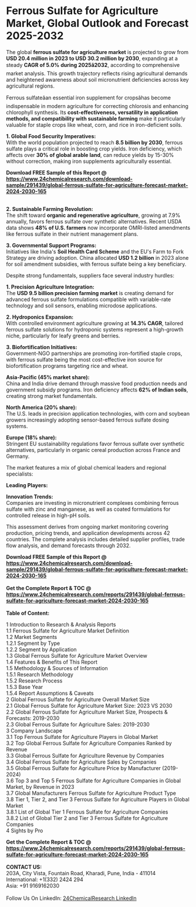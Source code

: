 <h1>Ferrous Sulfate for Agriculture Market, Global Outlook and Forecast 2025-2032</h1><p>The global <strong>ferrous sulfate for agriculture market</strong> is projected to grow from <strong>USD 20.4 million in 2023 to USD 30.2 million by 2030</strong>, expanding at a steady <strong>CAGR of 5.0% during 2025â2032</strong>, according to comprehensive market analysis. This growth trajectory reflects rising agricultural demands and heightened awareness about soil micronutrient deficiencies across key agricultural regions.</p><p>Ferrous sulfateâan essential iron supplement for cropsâhas become indispensable in modern agriculture for correcting chlorosis and enhancing chlorophyll synthesis. Its <strong>cost-effectiveness, versatility in application methods, and compatibility with sustainable farming</strong> make it particularly valuable for staple crops like wheat, corn, and rice in iron-deficient soils.</p><p><strong>1. Global Food Security Imperatives:</strong><br>
With the world population projected to reach <strong>8.5 billion by 2030</strong>, ferrous sulfate plays a critical role in boosting crop yields. Iron deficiency, which affects over <strong>30% of global arable land</strong>, can reduce yields by 15-30% without correction, making iron supplements agriculturally essential.</p><div><b>Download FREE Sample of this Report @ 
            <a href="https://www.24chemicalresearch.com/download-sample/291439/global-ferrous-sulfate-for-agriculture-forecast-market-2024-2030-165">
            https://www.24chemicalresearch.com/download-sample/291439/global-ferrous-sulfate-for-agriculture-forecast-market-2024-2030-165</a></b></div><br><p><strong>2. Sustainable Farming Revolution:</strong><br>
The shift toward <strong>organic and regenerative agriculture</strong>, growing at 7.9% annually, favors ferrous sulfate over synthetic alternatives. Recent USDA data shows <strong>48% of U.S. farmers</strong> now incorporate OMRI-listed amendments like ferrous sulfate in their nutrient management plans.</p><p><strong>3. Governmental Support Programs:</strong><br>
Initiatives like India's <strong>Soil Health Card Scheme</strong> and the EU's Farm to Fork Strategy are driving adoption. China allocated <strong>USD 1.2 billion</strong> in 2023 alone for soil amendment subsidies, with ferrous sulfate being a key beneficiary.</p><p>Despite strong fundamentals, suppliers face several industry hurdles:</p><p><strong>1. Precision Agriculture Integration:</strong><br>
The <strong>USD 9.5 billion precision farming market</strong> is creating demand for advanced ferrous sulfate formulations compatible with variable-rate technology and soil sensors, enabling microdose applications.</p><p><strong>2. Hydroponics Expansion:</strong><br>
With controlled environment agriculture growing at <strong>14.3% CAGR</strong>, tailored ferrous sulfate solutions for hydroponic systems represent a high-growth niche, particularly for leafy greens and berries.</p><p><strong>3. Biofortification Initiatives:</strong><br>
Government-NGO partnerships are promoting iron-fortified staple crops, with ferrous sulfate being the most cost-effective iron source for biofortification programs targeting rice and wheat.</p><p><strong>Asia-Pacific (45% market share):</strong><br>
China and India drive demand through massive food production needs and government subsidy programs. Iron deficiency affects <strong>62% of Indian soils</strong>, creating strong market fundamentals.</p><p><strong>North America (20% share):</strong><br>
The U.S. leads in precision application technologies, with corn and soybean growers increasingly adopting sensor-based ferrous sulfate dosing systems.</p><p><strong>Europe (18% share):</strong><br>
Stringent EU sustainability regulations favor ferrous sulfate over synthetic alternatives, particularly in organic cereal production across France and Germany.</p><p>The market features a mix of global chemical leaders and regional specialists:</p><p><strong>Leading Players:</strong></p><p><strong>Innovation Trends:</strong><br>
Companies are investing in micronutrient complexes combining ferrous sulfate with zinc and manganese, as well as coated formulations for controlled release in high-pH soils.</p><p>This assessment derives from ongoing market monitoring covering production, pricing trends, and application developments across 42 countries. The complete analysis includes detailed supplier profiles, trade flow analysis, and demand forecasts through 2032.</p><div><b>Download FREE Sample of this Report @ 
            <a href="https://www.24chemicalresearch.com/download-sample/291439/global-ferrous-sulfate-for-agriculture-forecast-market-2024-2030-165">
            https://www.24chemicalresearch.com/download-sample/291439/global-ferrous-sulfate-for-agriculture-forecast-market-2024-2030-165</a></b></div><br><div><b>Get the Complete Report & TOC @ 
            <a href="https://www.24chemicalresearch.com/reports/291439/global-ferrous-sulfate-for-agriculture-forecast-market-2024-2030-165">
            https://www.24chemicalresearch.com/reports/291439/global-ferrous-sulfate-for-agriculture-forecast-market-2024-2030-165</a></b></div><br>
            <b>Table of Content:</b><p>1 Introduction to Research & Analysis Reports<br />
 1.1 Ferrous Sulfate for Agriculture Market Definition<br />
 1.2 Market Segments<br />
 1.2.1 Segment by Type<br />
 1.2.2 Segment by Application<br />
 1.3 Global Ferrous Sulfate for Agriculture Market Overview<br />
 1.4 Features & Benefits of This Report<br />
 1.5 Methodology & Sources of Information<br />
 1.5.1 Research Methodology<br />
 1.5.2 Research Process<br />
 1.5.3 Base Year<br />
 1.5.4 Report Assumptions & Caveats<br />
2 Global Ferrous Sulfate for Agriculture Overall Market Size<br />
 2.1 Global Ferrous Sulfate for Agriculture Market Size: 2023 VS 2030<br />
 2.2 Global Ferrous Sulfate for Agriculture Market Size, Prospects & Forecasts: 2019-2030<br />
 2.3 Global Ferrous Sulfate for Agriculture Sales: 2019-2030<br />
3 Company Landscape<br />
 3.1 Top Ferrous Sulfate for Agriculture Players in Global Market<br />
 3.2 Top Global Ferrous Sulfate for Agriculture Companies Ranked by Revenue<br />
 3.3 Global Ferrous Sulfate for Agriculture Revenue by Companies<br />
 3.4 Global Ferrous Sulfate for Agriculture Sales by Companies<br />
 3.5 Global Ferrous Sulfate for Agriculture Price by Manufacturer (2019-2024)<br />
 3.6 Top 3 and Top 5 Ferrous Sulfate for Agriculture Companies in Global Market, by Revenue in 2023<br />
 3.7 Global Manufacturers Ferrous Sulfate for Agriculture Product Type<br />
 3.8 Tier 1, Tier 2, and Tier 3 Ferrous Sulfate for Agriculture Players in Global Market<br />
 3.8.1 List of Global Tier 1 Ferrous Sulfate for Agriculture Companies<br />
 3.8.2 List of Global Tier 2 and Tier 3 Ferrous Sulfate for Agriculture Companies<br />
4 Sights by Pro</p><div><b>Get the Complete Report & TOC @ 
            <a href="https://www.24chemicalresearch.com/reports/291439/global-ferrous-sulfate-for-agriculture-forecast-market-2024-2030-165">
            https://www.24chemicalresearch.com/reports/291439/global-ferrous-sulfate-for-agriculture-forecast-market-2024-2030-165</a></b></div><br><b>CONTACT US:</b><br>
            203A, City Vista, Fountain Road, Kharadi, Pune, India - 411014<br>
            International: +1(332) 2424 294<br>
            Asia: +91 9169162030 <br><br>
            Follow Us On LinkedIn: <a href="https://www.linkedin.com/company/24chemicalresearch/">24ChemicalResearch LinkedIn</a>